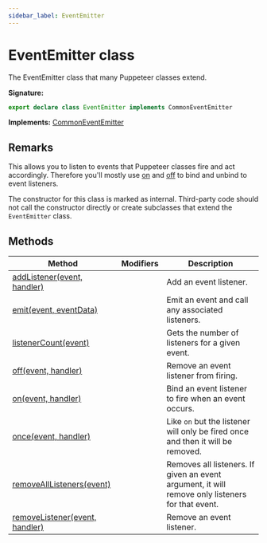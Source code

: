 ```yaml
---
sidebar_label: EventEmitter
---
```


# EventEmitter class

The EventEmitter class that many Puppeteer classes extend.

**Signature:**

```typescript
export declare class EventEmitter implements CommonEventEmitter
```

**Implements:** [CommonEventEmitter](./puppeteer.commoneventemitter.md)

## Remarks

This allows you to listen to events that Puppeteer classes fire and act accordingly. Therefore you'll mostly use [on](./puppeteer.eventemitter.on.md) and [off](./puppeteer.eventemitter.off.md) to bind and unbind to event listeners.

The constructor for this class is marked as internal. Third-party code should not call the constructor directly or create subclasses that extend the `EventEmitter` class.

## Methods

| Method                                                                       | Modifiers | Description                                                                                      |
| ---------------------------------------------------------------------------- | --------- | ------------------------------------------------------------------------------------------------ |
| [addListener(event, handler)](./puppeteer.eventemitter.addlistener.md)       |           | Add an event listener.                                                                           |
| [emit(event, eventData)](./puppeteer.eventemitter.emit.md)                   |           | Emit an event and call any associated listeners.                                                 |
| [listenerCount(event)](./puppeteer.eventemitter.listenercount.md)            |           | Gets the number of listeners for a given event.                                                  |
| [off(event, handler)](./puppeteer.eventemitter.off.md)                       |           | Remove an event listener from firing.                                                            |
| [on(event, handler)](./puppeteer.eventemitter.on.md)                         |           | Bind an event listener to fire when an event occurs.                                             |
| [once(event, handler)](./puppeteer.eventemitter.once.md)                     |           | Like <code>on</code> but the listener will only be fired once and then it will be removed.       |
| [removeAllListeners(event)](./puppeteer.eventemitter.removealllisteners.md)  |           | Removes all listeners. If given an event argument, it will remove only listeners for that event. |
| [removeListener(event, handler)](./puppeteer.eventemitter.removelistener.md) |           | Remove an event listener.                                                                        |
